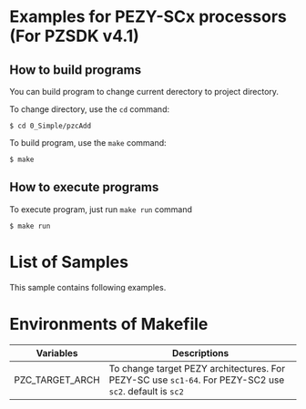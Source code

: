 Examples for PEZY-SCx processors (For PZSDK v4.1)
=================================================

How to build programs
---------------------

You can build program to change current derectory to project directory.

To change directory, use the `cd` command:

```
$ cd 0_Simple/pzcAdd
```

To build program, use the `make` command:

```
$ make
```

How to execute programs
-----------------------

To execute program, just run `make run` command

```
$ make run
```

List of Samples
===============

This sample contains following examples.

Environments of Makefile
========================

| Variables        | Descriptions                                                                                            |
|------------------|---------------------------------------------------------------------------------------------------------|
| PZC\_TARGET\_ARCH| To change target PEZY architectures. For PEZY-SC use `sc1-64`. For PEZY-SC2 use `sc2`. default is `sc2` |
